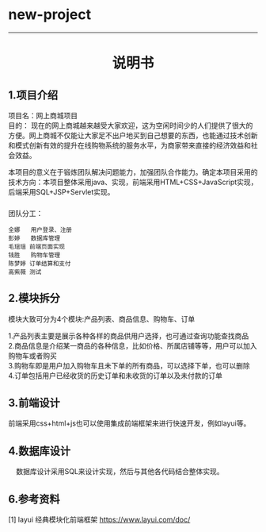 # new-project
-----

# <center>说明书</center>
## 1.项目介绍
项目名：网上商城项目<br/>
目的：
  现在的网上商城越来越受大家欢迎，这为空闲时间少的人们提供了很大的方便。网上商城不仅能让大家足不出户地买到自己想要的东西，也能通过技术创新和模式创新有效的提升在线购物系统的服务水平，为商家带来直接的经济效益和社会效益。<br/>

  本项目的意义在于锻炼团队解决问题能力，加强团队合作能力。确定本项目采用的技术方向：本项目整体采用java、实现，前端采用HTML+CSS+JavaScript实现，后端采用SQL+JSP+Servlet实现。
### 
团队分工：

    全娜   用户登录、注册
    彭婷   数据库管理
    毛瑶瑶 前端页面实现
    钱胜   购物车管理
    陈梦婷 订单结算和支付
    高紫薇 测试   

## 2.模块拆分
模块大致可分为4个模块:产品列表、商品信息、购物车、订单<br>

1.产品列表主要是展示各种各样的商品供用户选择，也可通过查询功能查找商品<br>
2.商品信息是介绍某一商品的各种信息，比如价格、所属店铺等等，用户可以加入购物车或者购买<br>
3.购物车即是用户加入购物车且未下单的所有商品，可以选择下单，也可以删除<br>
4.订单包括用户已经收货的历史订单和未收货的订单以及未付款的订单<br>


## 3.前端设计
前端采用css+html+js也可以使用集成前端框架来进行快速开发，例如layui等。<br/>


## 4.数据库设计
&nbsp;&nbsp;&nbsp;&nbsp;数据库设计采用SQL来设计实现，然后与其他各代码结合整体实现。


## 6.参考资料
  [1] layui 经典模块化前端框架 https://www.layui.com/doc/



